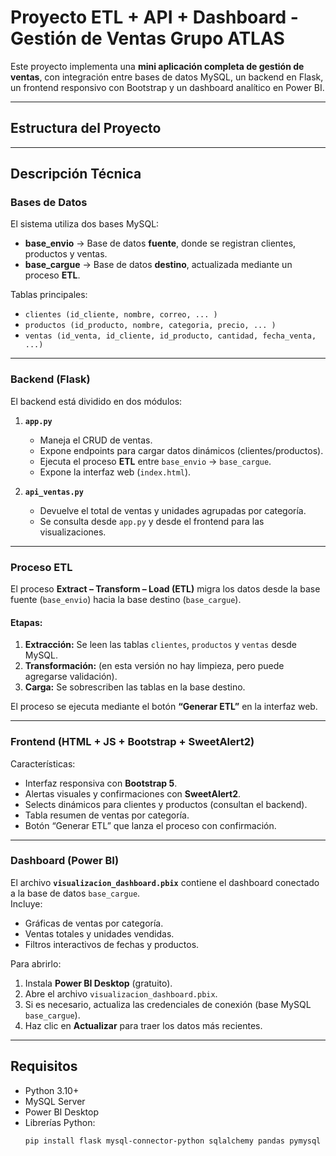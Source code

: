 #  Proyecto ETL + API + Dashboard - Gestión de Ventas Grupo ATLAS

Este proyecto implementa una **mini aplicación completa de gestión de ventas**, con integración entre bases de datos MySQL, un backend en Flask, un frontend responsivo con Bootstrap y un dashboard analítico en Power BI.

---

## Estructura del Proyecto

---

## Descripción Técnica

### Bases de Datos

El sistema utiliza dos bases MySQL:
- **base_envio** → Base de datos **fuente**, donde se registran clientes, productos y ventas.
- **base_cargue** → Base de datos **destino**, actualizada mediante un proceso **ETL**.

Tablas principales:
- `clientes (id_cliente, nombre, correo, ... )`
- `productos (id_producto, nombre, categoria, precio, ... )`
- `ventas (id_venta, id_cliente, id_producto, cantidad, fecha_venta, ...)`

---

### Backend (Flask)

El backend está dividido en dos módulos:
1. **`app.py`**
   - Maneja el CRUD de ventas.
   - Expone endpoints para cargar datos dinámicos (clientes/productos).
   - Ejecuta el proceso **ETL** entre `base_envio` → `base_cargue`.
   - Expone la interfaz web (`index.html`).

2. **`api_ventas.py`**
   - Devuelve el total de ventas y unidades agrupadas por categoría.
   - Se consulta desde `app.py` y desde el frontend para las visualizaciones.

---

### Proceso ETL

El proceso **Extract – Transform – Load (ETL)** migra los datos desde la base fuente (`base_envio`) hacia la base destino (`base_cargue`).

#### Etapas:
1. **Extracción:** Se leen las tablas `clientes`, `productos` y `ventas` desde MySQL.
2. **Transformación:** (en esta versión no hay limpieza, pero puede agregarse validación).
3. **Carga:** Se sobrescriben las tablas en la base destino.

El proceso se ejecuta mediante el botón **“Generar ETL”** en la interfaz web.

---

### Frontend (HTML + JS + Bootstrap + SweetAlert2)

Características:
- Interfaz responsiva con **Bootstrap 5**.
- Alertas visuales y confirmaciones con **SweetAlert2**.
- Selects dinámicos para clientes y productos (consultan el backend).
- Tabla resumen de ventas por categoría.
- Botón “Generar ETL” que lanza el proceso con confirmación.

---

### Dashboard (Power BI)

El archivo **`visualizacion_dashboard.pbix`** contiene el dashboard conectado a la base de datos `base_cargue`.  
Incluye:
- Gráficas de ventas por categoría.
- Ventas totales y unidades vendidas.
- Filtros interactivos de fechas y productos.

Para abrirlo:
1. Instala **Power BI Desktop** (gratuito).
2. Abre el archivo `visualizacion_dashboard.pbix`.
3. Si es necesario, actualiza las credenciales de conexión (base MySQL `base_cargue`).
4. Haz clic en **Actualizar** para traer los datos más recientes.

---

## Requisitos

- Python 3.10+
- MySQL Server
- Power BI Desktop
- Librerías Python:
  ```bash
  pip install flask mysql-connector-python sqlalchemy pandas pymysql requests flask-cors


